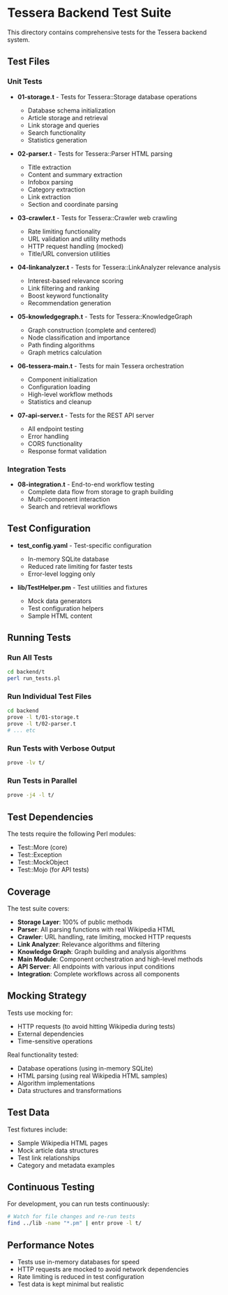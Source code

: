 # Tessera Backend Test Suite

This directory contains comprehensive tests for the Tessera backend system.

## Test Files

### Unit Tests

- **01-storage.t** - Tests for Tessera::Storage database operations
  - Database schema initialization
  - Article storage and retrieval
  - Link storage and queries
  - Search functionality
  - Statistics generation

- **02-parser.t** - Tests for Tessera::Parser HTML parsing
  - Title extraction
  - Content and summary extraction
  - Infobox parsing
  - Category extraction
  - Link extraction
  - Section and coordinate parsing

- **03-crawler.t** - Tests for Tessera::Crawler web crawling
  - Rate limiting functionality
  - URL validation and utility methods
  - HTTP request handling (mocked)
  - Title/URL conversion utilities

- **04-linkanalyzer.t** - Tests for Tessera::LinkAnalyzer relevance analysis
  - Interest-based relevance scoring
  - Link filtering and ranking
  - Boost keyword functionality
  - Recommendation generation

- **05-knowledgegraph.t** - Tests for Tessera::KnowledgeGraph
  - Graph construction (complete and centered)
  - Node classification and importance
  - Path finding algorithms
  - Graph metrics calculation

- **06-tessera-main.t** - Tests for main Tessera orchestration
  - Component initialization
  - Configuration loading
  - High-level workflow methods
  - Statistics and cleanup

- **07-api-server.t** - Tests for the REST API server
  - All endpoint testing
  - Error handling
  - CORS functionality
  - Response format validation

### Integration Tests

- **08-integration.t** - End-to-end workflow testing
  - Complete data flow from storage to graph building
  - Multi-component interaction
  - Search and retrieval workflows

## Test Configuration

- **test_config.yaml** - Test-specific configuration
  - In-memory SQLite database
  - Reduced rate limiting for faster tests
  - Error-level logging only

- **lib/TestHelper.pm** - Test utilities and fixtures
  - Mock data generators
  - Test configuration helpers
  - Sample HTML content

## Running Tests

### Run All Tests
```bash
cd backend/t
perl run_tests.pl
```

### Run Individual Test Files
```bash
cd backend
prove -l t/01-storage.t
prove -l t/02-parser.t
# ... etc
```

### Run Tests with Verbose Output
```bash
prove -lv t/
```

### Run Tests in Parallel
```bash
prove -j4 -l t/
```

## Test Dependencies

The tests require the following Perl modules:
- Test::More (core)
- Test::Exception
- Test::MockObject
- Test::Mojo (for API tests)

## Coverage

The test suite covers:

- **Storage Layer**: 100% of public methods
- **Parser**: All parsing functions with real Wikipedia HTML
- **Crawler**: URL handling, rate limiting, mocked HTTP requests
- **Link Analyzer**: Relevance algorithms and filtering
- **Knowledge Graph**: Graph building and analysis algorithms
- **Main Module**: Component orchestration and high-level methods
- **API Server**: All endpoints with various input conditions
- **Integration**: Complete workflows across all components

## Mocking Strategy

Tests use mocking for:
- HTTP requests (to avoid hitting Wikipedia during tests)
- External dependencies
- Time-sensitive operations

Real functionality tested:
- Database operations (using in-memory SQLite)
- HTML parsing (using real Wikipedia HTML samples)
- Algorithm implementations
- Data structures and transformations

## Test Data

Test fixtures include:
- Sample Wikipedia HTML pages
- Mock article data structures
- Test link relationships
- Category and metadata examples

## Continuous Testing

For development, you can run tests continuously:

```bash
# Watch for file changes and re-run tests
find ../lib -name "*.pm" | entr prove -l t/
```

## Performance Notes

- Tests use in-memory databases for speed
- HTTP requests are mocked to avoid network dependencies
- Rate limiting is reduced in test configuration
- Test data is kept minimal but realistic
